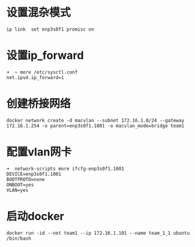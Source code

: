 # 设置混杂模式
```
ip link  set enp3s0f1 promisc on
```
# 设置ip_forward
```
➜  ~ more /etc/sysctl.conf
net.ipv4.ip_forward=1
```

# 创建桥接网络

```
docker network create -d macvlan --subnet 172.16.1.0/24 --gateway 172.16.1.254 -o parent=enp3s0f1.1001 -o macvlan_mode=bridge team1
```

# 配置vlan网卡
```
➜  network-scripts more ifcfg-enp3s0f1.1001
DEVICE=enp3s0f1.1001
BOOTPROTO=none
ONBOOT=yes
VLAN=yes   
```

# 启动docker
```
docker run -id --net team1 --ip 172.16.1.101 --name team_1_1 ubuntu /bin/bash
```

